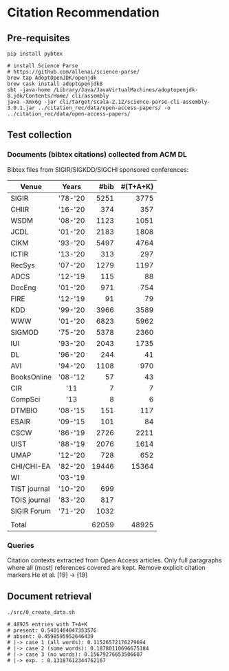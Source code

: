 # Citation Recommendation

## Pre-requisites

```
pip install pybtex

# install Science Parse
# https://github.com/allenai/science-parse/
brew tap AdoptOpenJDK/openjdk
brew cask install adoptopenjdk8
sbt -java-home /Library/Java/JavaVirtualMachines/adoptopenjdk-8.jdk/Contents/Home/ cli/assembly
java -Xmx6g -jar cli/target/scala-2.12/science-parse-cli-assembly-3.0.1.jar ../citation_rec/data/open-access-papers/ -o ../citation_rec/data/open-access-papers/
```

## Test collection

### Documents (bibtex citations) collected from ACM DL

Bibtex files from SIGIR/SIGKDD/SIGCHI sponsored conferences:

| Venue        | Years   | #bib   | #(T+A+K) |
| ------------ |:-------:| ------:|---------:|
| SIGIR        | '78-'20 |   5251 |     3775 |
| CHIIR        | '16-'20 |    374 |      357 |
| WSDM         | '08-'20 |   1123 |     1051 |
| JCDL         | '01-'20 |   2183 |     1808 |
| CIKM         | '93-'20 |   5497 |     4764 |
| ICTIR        | '13-'20 |    313 |      297 |
| RecSys       | '07-'20 |   1279 |     1197 |
| ADCS         | '12-'19 |    115 |       88 |
| DocEng       | '01-'20 |    971 |      754 |
| FIRE         | '12-'19 |     91 |       79 |
| KDD          | '99-'20 |   3966 |     3589 |
| WWW          | '01-'20 |   6823 |     5962 |
| SIGMOD       | '75-'20 |   5378 |     2360 |
| IUI          | '93-'20 |   2043 |     1735 |
| DL           | '96-'20 |    244 |       41 |
| AVI          | '94-'20 |   1108 |      970 |
| BooksOnline  | '08-'12 |     57 |       43 |
| CIR          | '11     |      7 |        7 |
| CompSci      | '13     |      8 |        6 |
| DTMBIO       | '08-'15 |    151 |      117 |
| ESAIR        | '09-'15 |    101 |       84 |
| CSCW         | '86-'19 |   2726 |     2211 |
| UIST         | '88-'19 |   2076 |     1614 |
| UMAP         | '12-'20 |    728 |      652 |
| CHI/CHI-EA   | '82-'20 |  19446 |    15364 |
| WI           | '03-'19 |        |          |
| TIST journal | '10-'20 |    699 |          |
| TOIS journal | '83-'20 |    817 |          |
| SIGIR Forum  | '71-'20 |   1032 |          |
|              |         |        |          |
| Total        |         |  62059 |    48925 |

### Queries

Citation contexts extracted from Open Access articles. Only full paragraphs
where all (most) references covered are kept. Remove explicit citation markers
He et al. [19] -> [19]


## Document retrieval

```
./src/0_create_data.sh

# 48925 entries with T+A+K
# present: 0.5401404047353576
# absent: 0.4598595952646439
# |-> case 1 (all words): 0.11526572176279694
# |-> case 2 (some words): 0.18780110696675184
# |-> case 3 (no words): 0.15679276653506607
# |-> exp. : 0.13187612344762167
```


 
